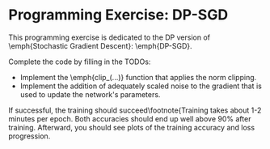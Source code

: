 # Programming Exercise: DP-SGD

This programming exercise is dedicated to the DP version of \emph{Stochastic Gradient Descent}: \emph{DP-SGD}. 

Complete the code by filling in the TODOs:
- Implement the \emph{clip\_(...)} function that applies the norm clipping. 
- Implement the addition of adequately scaled noise to the gradient that is used to update the network's parameters. 

If successful, the training should succeed\footnote{Training takes about 1-2 minutes per epoch. Both accuracies should end up well above 90\% after training. Afterward, you should see plots of the training accuracy and loss progression.